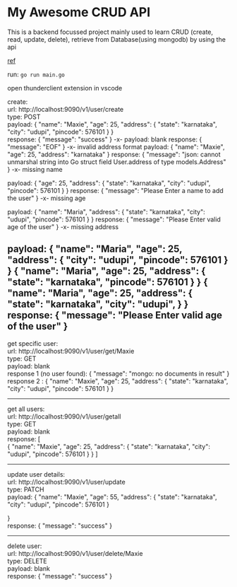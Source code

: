 # My Awesome CRUD API 

This is a backend focussed project mainly used to learn CRUD (create, read, update, delete), retrieve from Database(using mongodb) by using the api

<a href="https://www.youtube.com/watch?v=vDIAwtGU9LE">ref</a>


run: 
`go run main.go`

open thunderclient extension in vscode

create:      
url: http://localhost:9090/v1/user/create     
type: POST     
payload: {
  "name": "Maxie",
  "age": 25,
  "address": {
    "state": "karnataka",
    "city": "udupi",
    "pincode": 576101
  }
}          
response: {
  "message": "success"
}
-x-
payload: blank
response: {
  "message": "EOF"
}
-x-
invalid address format
payload: {
  "name": "Maxie",
  "age": 25,
  "address": "karnataka"
}
response: {
  "message": "json: cannot unmarshal string into Go struct field User.address of type models.Address"
}
-x-
missing name

payload: {
  "age": 25,
  "address": {
    "state": "karnataka",
    "city": "udupi",
    "pincode": 576101
  }
}
response: {
  "message": "Please Enter a name to add the user"
}
-x-
missing age

payload: {
  "name": "Maria",
  "address": {
    "state": "karnataka",
    "city": "udupi",
    "pincode": 576101
  }
} 
response: {
  "message": "Please Enter valid age of the user"
}
-x-
missing address

payload: {
  "name": "Maria",
  "age": 25,
  "address": {
    "city": "udupi",
    "pincode": 576101
  }
} 
{
  "name": "Maria",
  "age": 25,
  "address": {
    "state": "karnataka",
    "pincode": 576101
  }
} 
{
  "name": "Maria",
  "age": 25,
  "address": {
    "state": "karnataka",
    "city": "udupi",
  }
} 
response: {
  "message": "Please Enter valid age of the user"
}
----------------------------------------------------------------------------
get specific user:      
url: http://localhost:9090/v1/user/get/Maxie     
type: GET     
payload: blank     
response 1 (no user found): {
  "message": "mongo: no documents in result"
}     
response 2 : {
  "name": "Maxie",
  "age": 25,
  "address": {
    "state": "karnataka",
    "city": "udupi",
    "pincode": 576101
  }
}

-------------------------
get all users:      
url: http://localhost:9090/v1/user/getall     
type: GET     
payload: blank     
response: [     
  {
    "name": "Maxie",
    "age": 25,
    "address": {
      "state": "karnataka",
      "city": "udupi",
      "pincode": 576101
    }
  }
]

-------------------------
update user details:      
url: http://localhost:9090/v1/user/update     
type: PATCH     
payload: {
  "name": "Maxie",
  "age": 55,
  "address": {
    "state": "karnataka",
    "city": "udupi",
    "pincode": 576101
  }
  
}     
response: {
  "message": "success"
}

-------------------------
delete user:      
url: http://localhost:9090/v1/user/delete/Maxie     
type: DELETE      
payload: blank     
response: {
  "message": "success"
}
